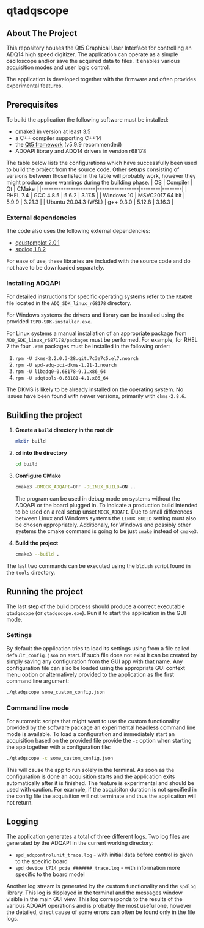 # qtadqscope

<!-- ABOUT THE PROJECT -->
## About The Project

This repository houses the Qt5 Graphical User Interface for controlling an ADQ14 high speed digitizer. The application can operate as a simple osciloscope and/or save the acquired data to files. It enables various acquisition modes and user logic control.

The application is developed together with the firmware and often provides experimental features.

<!-- GETTING STARTED -->
## Prerequisites

To build the application the following software must be installed:
+ [cmake3](https://cmake.org/download/) in version at least 3.5
+ a C++ compiler supporting C++14
+ the [Qt5 framework](https://www.qt.io/download-qt-installer) (v5.9.9 recommended)
+ ADQAPI library and ADQ14 drivers in version r68178

The table below lists the configurations which have successfully been used to build the project from the source code. Other setups consisting of versions between those listed in the table will probably work, however they might produce more warnings during the building phase.
| OS                   | Compiler        | Qt     | CMake  |
|----------------------|-----------------|--------|--------|
| RHEL 7.4             | GCC 4.8.5       | 5.6.2  | 3.17.5 |
| Windows 10           | MSVC2017 64 bit | 5.9.9  | 3.21.3 |
| Ubuntu 20.04.3 (WSL) | g++ 9.3.0       | 5.12.8 | 3.16.3 |

### External dependencies
The code also uses the following external dependencies: 
* [qcustomplot 2.0.1](https://www.qcustomplot.com/)
* [spdlog 1.8.2](https://github.com/gabime/spdlog)

For ease of use, these libraries are included with the source code and do not have to be downloaded separately.

### Installing ADQAPI
For detailed instructions for specific operating systems refer to the `README` file located in the `ADQ_SDK_linux_r68178` directory. 

For Windows systems the drivers and library can be installed using the provided `TSPD-SDK-installer.exe`. 

For Linux systems a manual installation of an appropriate package from `ADQ_SDK_linux_r687178/packages` must be performed. For example, for RHEL 7 the four `.rpm` packages must be installed in the following order:

1. `rpm -U dkms-2.2.0.3-28.git.7c3e7c5.el7.noarch`
1. `rpm -U spd-adq-pci-dkms-1.21-1.noarch`
1. `rpm -U libadq0-0.68178-9.1.x86_64`
1. `rpm -U adqtools-0.68181-4.1.x86_64`

The DKMS is likely to be already installed on the operating system. No issues have been found with newer versions, primarily with `dkms-2.8.6`.

## Building the project

1. **Create a `build` directory in the root dir**

   ```sh
   mkdir build
   ```

2. **`cd` into the directory**

   ```sh
   cd build
   ```

3. **Configure CMake**

   ```sh
   cmake3 -DMOCK_ADQAPI=OFF -DLINUX_BUILD=ON ..
   ```
   The program can be used in debug mode on systems without the ADQAPI or the board plugged in. To indicate a production build intended to be used on a real setup unset `MOCK_ADQAPI`. Due to small differences between Linux and Windows systems the `LINUX_BUILD` setting must also be chosen appropriately. Additionaly, for Windows and possibly other systems the cmake command is going to be just `cmake` instead of `cmake3`.

4. **Build the project**

   ```sh
   cmake3 --build .
   ```

The last two commands can be executed using the `bld.sh` script found in the `tools` directory.

## Running the project
The last step of the build process should produce a correct executable `qtadqscope` (or `qtadqscope.exe`). Run it to start the application in the GUI mode.
### Settings
By default the application tries to load its settings using from a file called `default_config.json` on start. If such file does not exist it can be created by simply saving any configuration from the GUI app with that name. Any configuration file can also be loaded using the appropriate GUI context menu option or alternatively provided to the application as the first command line argument:
   ```sh
   ./qtadqscope some_custom_config.json
   ```
### Command line mode
For automatic scripts that might want to use the custom functionality provided by the software package an experimental headless command line mode is available. To load a configuration and immediately start an acquisition based on the provided file provide the `-c` option when starting the app together with a configuration file:
   ```sh
   ./qtadqscope -c some_custom_config.json
   ```
This will cause the app to run solely in the terminal. As soon as the configuration is done an acquisition starts and the application exits automatically after it is finished. The feature is experimental and should be used with caution. For example, if the acquisiton duration is not specified in the config file the acquisition will not terminate and thus the application will not return.

## Logging
The application generates a total of three different logs. Two log files are generated by the ADQAPI in the current working directory:
- `spd_adqcontrolunit_trace.log` - with initial data before control is given to the specific board
- `spd_device_t714_pcie_#######_trace.log` - with information more specific to the board model

Another log stream is generated by the custom functionality and the `spdlog` library. This log is displayed in the terminal and the messages window visible in the main GUI view. This log corresponds to the results of the various ADQAPI operations and is probably the most useful one, however the detailed, direct cause of some errors can often be found only in the file logs.




